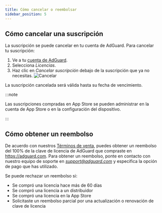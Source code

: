 ```yaml
---
title: Cómo cancelar o reembolsar
sidebar_position: 5
---
```


## Cómo cancelar una suscripción

La suscripción se puede cancelar en tu cuenta de AdGuard. Para cancelar tu suscripción:

 1. Ve a tu [cuenta de AdGuard](https://adguardaccount.com/).
 1. Selecciona *Licencias*.
 1. Haz clic en *Cancelar suscripción* debajo de la suscripción que ya no necesitas. ![Cancelar](https://cdn.adtidy.org/content/kb/ad_blocker/general/newaccount-cancel-sub.png)

 La suscripción cancelada será válida hasta su fecha de vencimiento.

:::note

Las suscripciones compradas en App Store se pueden administrar en la cuenta de App Store o en la configuración del dispositivo.

:::

## Cómo obtener un reembolso

De acuerdo con nuestros [Términos de venta](https://adguard.com/terms-of-sale.html), puedes obtener un reembolso del 100% de la clave de licencia de AdGuard que compraste en https://adguard.com. Para obtener un reembolso, ponte en contacto con nuestro equipo de soporte en *support@adguard.com* y especifica la opción de pago que has utilizado.

Se puede rechazar un reembolso si:

- Se compró una licencia hace más de 60 días
- Se compró una licencia a un distribuidor
- Se compró una licencia en la App Store
- Solicitaste un reembolso parcial por una actualización o renovación de clave de licencia

